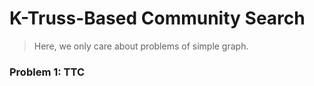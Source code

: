 # K-Truss-Based Community Search

> Here, we only care about problems of simple graph.

### Problem 1: TTC 

